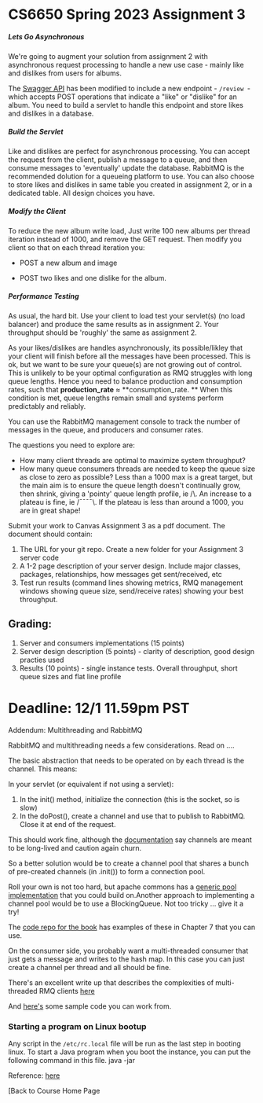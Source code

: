 # CS6650 Spring 2023  Assignment 3

##### Lets Go Asynchronous

We're going to augment your solution from assignment 2 with asynchronous request processing to handle a new use case - mainly like and dislikes from users for albums. 

The [Swagger API](https://app.swaggerhub.com/apis/IGORTON/AlbumStore/1.1#) has been modified to include a new endpoint - `/review `- which accepts POST operations that indicate a "like" or "dislike" for an album.  You need to build a servlet to handle this endpoint and store likes and dislikes in a database.

##### Build the Servlet

Like and dislikes are perfect for asynchronous processing. You can accept the request from the client, publish a message to a queue, and then consume messages to 'eventually' update the database. RabbitMQ is the recommended dolution for a queueing platform to use. You can also choose to store likes and dislikes in same table you created in assignment 2, or in a dedicated table. All design choices you have. 

##### Modify the Client

To reduce the new album write load, Just write 100 new albums per thread iteration instead of 1000, and remove the GET request. Then modify you client so that on each thread iteration you:

- POST a new album and image

- POST two likes and one dislike for the album.

##### Performance Testing

As usual, the hard bit. Use your client to load test your servlet(s) (no load balancer) and produce the same results as in assignment 2. Your throughput should be 'roughly' the same as assignment 2.

As your likes/dislikes are handles asynchronously, its possible/likley that your client will finish before all the messages have been processed. This is ok, but we want to be sure your queue(s) are not growing  out of control.   This is unlikely to be your optimal configuration as RMQ struggles with long queue lengths. Hence you need to balance production and consumption rates, such that **production_rate** ≈ **consumption_rate. ** When this condition is met, queue lengths remain small and systems perform predictably and reliably.

You can use the RabbitMQ management console to track the number of messages in the queue, and producers and consumer rates.

The questions you need to explore are:

* How many client threads are optimal to maximize system throughput?
* How many queue consumers threads are needed to keep the queue size as close to zero as possible? Less than a 1000 max is a great target, but the main aim is to ensure the queue length doesn't continually grow, then shrink, giving a 'pointy' queue length profile, ie /\\. An increase to a plateau is fine, ie /¯¯¯¯\\. If the plateau is less than around a 1000, you are in great shape!

Submit your work to Canvas Assignment 3 as a pdf document. The document should contain:

1. The URL for your git repo. Create a new folder for your Assignment 3 server code
2. A 1-2 page description of your server design. Include major classes, packages, relationships, how messages get sent/received, etc
3. Test run results (command lines showing metrics, RMQ management windows showing queue size, send/receive rates) showing your best throughput.
   
   

## Grading:

1. Server and consumers implementations (15 points)
2. Server design description (5 points) - clarity of description, good design practies used
3. Results (10 points) - single instance tests. Overall throughput, short queue sizes and flat line profile
   
   

# Deadline: 12/1 11.59pm PST







Addendum: Multithreading and RabbitMQ

RabbitMQ and multithreading needs a few considerations. Read on ....

The basic abstraction that needs to be operated on by each thread is the channel. This means:

In your servlet (or equivalent if not using a servlet):

1. In the init() method, initialize the connection (this is the socket, so is slow)
2. In the doPost(), create a channel and use that to publish to RabbitMQ. Close it at end of the request.

This should work fine, although the [documentation](https://www.rabbitmq.com/api-guide.html#concurrency) say channels are meant to be long-lived and caution again churn.

So a better solution would be to create a channel pool that shares a bunch of pre-created channels (in .init()) to form a connection pool.

Roll your own is not too hard, but apache commons has a [generic pool implementation](http://commons.apache.org/proper/commons-pool/examples.html) that you could build on.Another approach to implementing a channel pool would be to use a BlockingQueue. Not too tricky ... give it a try!

The [code repo for the book](https://github.com/gortonator/foundations-of-scalable-systems) has examples of these in Chapter 7 that you can use.

On the consumer side, you probably want a multi-threaded consumer that just gets a message and writes to the hash map. In this case you can just create a channel per thread and all should be fine.

There's an excellent write up that describes the complexities of multi-threaded RMQ clients [here](http://moi.vonos.net/bigdata/rabbitmq-threading/)

And [here's](https://github.com/gortonator/bsds-6650/tree/master/code/week-6) some sample code you can work from.

### Starting a program on Linux bootup

Any script in the `/etc/rc.local` file will be run as the last step in booting linux. To start a Java program when you boot the instance, you can put the following command in this file. java -jar <pathToYourJar>

Reference: [here](https://unix.stackexchange.com/questions/49626/purpose-and-typical-usage-of-etc-rc-local)

[Back to Course Home Page

##### 

